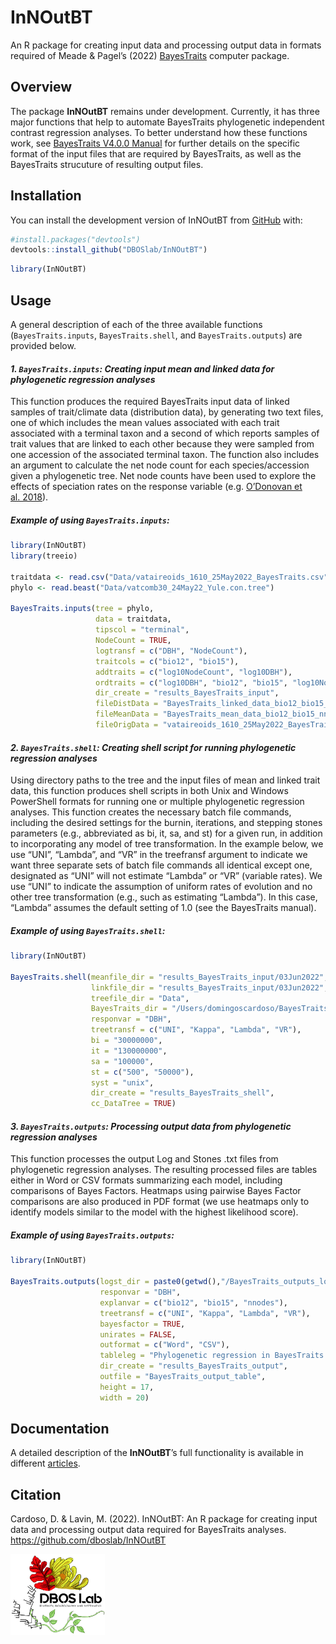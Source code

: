 
<!-- README.md is generated from README.Rmd. Please edit that file -->

# InNOutBT

<!-- badges: start -->
<!-- badges: end -->

An R package for creating input data and processing output data in
formats required of Meade & Pagel’s (2022)
[BayesTraits](http://www.evolution.reading.ac.uk/BayesTraitsV4.0.0/BayesTraitsV4.0.0.html)
computer package.  
  

## Overview

The package **InNOutBT** remains under development. Currently, it has
three major functions that help to automate BayesTraits phylogenetic
independent contrast regression analyses. To better understand how these
functions work, see [BayesTraits V4.0.0
Manual](http://www.evolution.reading.ac.uk/BayesTraitsV4.0.0/Files/BayesTraitsV4.0.0-Manual.pdf)
for further details on the specific format of the input files that are
required by BayesTraits, as well as the BayesTraits strucuture of
resulting output files.  
  

## Installation

You can install the development version of InNOutBT from
[GitHub](https://github.com/) with:

``` r
#install.packages("devtools")
devtools::install_github("DBOSlab/InNOutBT")
```

``` r
library(InNOutBT)
```

  
  

## Usage

A general description of each of the three available functions
(`BayesTraits.inputs`, `BayesTraits.shell`, and `BayesTraits.outputs`)
are provided below.  
  

#### *1. `BayesTraits.inputs`: Creating input mean and linked data for phylogenetic regression analyses*

This function produces the required BayesTraits input data of linked
samples of trait/climate data (distribution data), by generating two
text files, one of which includes the mean values associated with each
trait associated with a terminal taxon and a second of which reports
samples of trait values that are linked to each other because they were
sampled from one accession of the associated terminal taxon. The
function also includes an argument to calculate the net node count for
each species/accession given a phylogenetic tree. Net node counts have
been used to explore the effects of speciation rates on the response
variable (e.g. [O’Donovan et
al. 2018](https://doi.org/10.1038/s41559-017-0454-6)).  
  

##### Example of using `BayesTraits.inputs`:

``` r
library(InNOutBT)
library(treeio)

traitdata <- read.csv("Data/vataireoids_1610_25May2022_BayesTraits.csv")
phylo <- read.beast("Data/vatcomb30_24May22_Yule.con.tree")

BayesTraits.inputs(tree = phylo,
                   data = traitdata,
                   tipscol = "terminal",
                   NodeCount = TRUE,
                   logtransf = c("DBH", "NodeCount"),
                   traitcols = c("bio12", "bio15"),
                   addtraits = c("log10NodeCount", "log10DBH"),
                   ordtraits = c("log10DBH", "bio12", "bio15", "log10NodeCount"),
                   dir_create = "results_BayesTraits_input",
                   fileDistData = "BayesTraits_linked_data_bio12_bio15_nnodes.txt",
                   fileMeanData = "BayesTraits_mean_data_bio12_bio15_nnodes.txt",
                   fileOrigData = "vataireoids_1610_25May2022_BayesTraits_netnodes_logtransf.csv")
```

  
  

#### *2. `BayesTraits.shell`: Creating shell script for running phylogenetic regression analyses*

Using directory paths to the tree and the input files of mean and linked
trait data, this function produces shell scripts in both Unix and
Windows PowerShell formats for running one or multiple phylogenetic
regression analyses. This function creates the necessary batch file
commands, including the desired settings for the burnin, iterations, and
stepping stones parameters (e.g., abbreviated as bi, it, sa, and st) for
a given run, in addition to incorporating any model of tree
transformation. In the example below, we use “UNI”, “Lambda”, and “VR”
in the treefransf argument to indicate we want three separate sets of
batch file commands all identical except one, designated as “UNI” will
not estimate “Lambda” or “VR” (variable rates). We use “UNI” to indicate
the assumption of uniform rates of evolution and no other tree
transformation (e.g., such as estimating “Lambda”). In this case,
“Lambda” assumes the default setting of 1.0 (see the BayesTraits
manual).  
  

##### Example of using `BayesTraits.shell`:

``` r
library(InNOutBT)

BayesTraits.shell(meanfile_dir = "results_BayesTraits_input/03Jun2022",
                  linkfile_dir = "results_BayesTraits_input/03Jun2022",
                  treefile_dir = "Data",
                  BayesTraits_dir = "/Users/domingoscardoso/BayesTraitsV4",
                  responvar = "DBH",
                  treetransf = c("UNI", "Kappa", "Lambda", "VR"),
                  bi = "30000000",
                  it = "130000000",
                  sa = "100000",
                  st = c("500", "50000"),
                  syst = "unix",
                  dir_create = "results_BayesTraits_shell",
                  cc_DataTree = TRUE)
```

  
  

#### *3. `BayesTraits.outputs`: Processing output data from phylogenetic regression analyses*

This function processes the output Log and Stones .txt files from
phylogenetic regression analyses. The resulting processed files are
tables either in Word or CSV formats summarizing each model, including
comparisons of Bayes Factors. Heatmaps using pairwise Bayes Factor
comparisons are also produced in PDF format (we use heatmaps only to
identify models similar to the model with the highest likelihood
score).  
  

##### Example of using `BayesTraits.outputs`:

``` r
library(InNOutBT)

BayesTraits.outputs(logst_dir = paste0(getwd(),"/BayesTraits_outputs_log_stone"),
                    responvar = "DBH",
                    explanvar = c("bio12", "bio15", "nnodes"),
                    treetransf = c("UNI", "Kappa", "Lambda", "VR"),
                    bayesfactor = TRUE,
                    unirates = FALSE,
                    outformat = c("Word", "CSV"),
                    tableleg = "Phylogenetic regression in BayesTraits: models and coefficients.",
                    dir_create = "results_BayesTraits_output",
                    outfile = "BayesTraits_output_table",
                    height = 17,
                    width = 20)
```

  
  

## Documentation

A detailed description of the **InNOutBT**’s full functionality is
available in different
[articles](https://dboslab.github.io/InNOutBT/).  
  

## Citation

Cardoso, D. & Lavin, M. (2022). InNOutBT: An R package for creating
input data and processing output data required for BayesTraits analyses.
<https://github.com/dboslab/InNOutBT>

<img src="man/figures/DBOSlab_logo.png" style="width:30.0%" />
